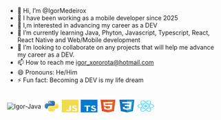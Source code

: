 - 👋 Hi, I’m @IgorMedeirox
- 💼 I have been working as a mobile developer since 2025
- 👀 I,m interested in advancing my career as a DEV
- 🌱 I’m currently learning Java, Phyton, Javascript, Typescript, React, React Native and Web/Mobile development
- 💞️ I’m looking to collaborate on any projects that will help me advance my career as a DEV.
- 📫 How to reach me igor_xororota@hotmail.com
- 😄 Pronouns: He/Him
- ⚡ Fun fact: Becoming a DEV is my life dream

<div style="display: inline_block"><br>
  <img align="center" alt="Igor-Java" height="30" width="40" src="https://cdn.jsdelivr.net/gh/devicons/devicon@latest/icons/java/java-original.svg">
  <img align="center" alt="Igor-Python" height="30" width="40" src="https://raw.githubusercontent.com/devicons/devicon/master/icons/python/python-original.svg">
  <img align="center" alt="Igor-Js" height="30" width="40" src="https://raw.githubusercontent.com/devicons/devicon/master/icons/javascript/javascript-plain.svg">
  <img align="center" alt="Igor-Ts" height="30" width="40" src="https://raw.githubusercontent.com/devicons/devicon/master/icons/typescript/typescript-plain.svg">
  <img align="center" alt="Igor-HTML" height="30" width="40" src="https://raw.githubusercontent.com/devicons/devicon/master/icons/html5/html5-original.svg">
  <img align="center" alt="Igor-CSS" height="30" width="40" src="https://raw.githubusercontent.com/devicons/devicon/master/icons/css3/css3-original.svg">
<img align="center" alt="Igor-React" height="30" width="40" src="https://raw.githubusercontent.com/devicons/devicon/master/icons/react/react-original.svg">

</div>
  
  ##
